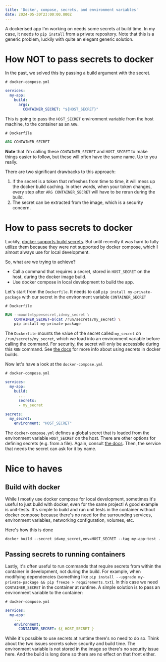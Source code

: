 ```yaml
---
title: 'Docker, compose, secrets, and environment variables'
date: 2024-05-30T23:00:00.000Z
---
```


A dockerised app I'm working on needs some secrets at build time. In my case, it needs to `pip install` from a private repository. Note that this is a generic problem, luckily with quite an elegant generic solution.

# How NOT to pass secrets to docker

In the past, we solved this by passing a build argument with the secret.

`# docker-compose.yml`

```yaml
services:
  my-app:
    build:
      args:
        CONTAINER_SECRET: "${HOST_SECRET}"
```

This is going to pass the `HOST_SECRET` environment variable from the host machine, to the container as an `ARG`.

`# Dockerfile`

```Dockerfile
ARG CONTAINER_SECRET
```

**Note** that I'm calling these `CONTAINER_SECRET` and `HOST_SECRET` to make things easier to follow, but these will often have the same name. Up to you really.

There are two significant drawbacks to this approach:

1. If the secret is a token that refreshes from time to time, it will mess up the docker build caching. In other words, when your token changes, every step after `ARG CONTAINER_SECRET` will have to be rerun during the build.
2. The secret can be extracted from the image, which is a security concern.

# How to pass secrets to docker

Luckily, [docker supports build secrets](https://docs.docker.com/build/building/secrets/). But until recently it was hard to fully utilize them because they were not supported by docker compose, which I almost always use for local development.

So, what are we trying to achieve?

* Call a command that requires a secret, stored in `HOST_SECRET` on the host, during the docker image build.
* Use docker compose in local development to build the app.

<!-- * Some local development tasks (e.g. running unit tests) build with docker, not with docker compose, because they don't need any of the services, networking, and environment variables that docker compose manages. -->

<!-- * Another build of the docker image happens in CI/CD, without docker compose this time. -->

Let's start from the `Dockerfile`. It needs to call `pip install my-private-package` with our secret in the environment variable `CONTAINER_SECRET`

`# Dockerfile`

```dockerfile
RUN --mount=type=secret,id=my_secret \
    CONTAINER_SECRET=$(cat /run/secrets/my_secret) \
    pip install my-private-package
```

The `Dockerfile` mounts the value of the secret called `my_secret` on `/run/secrets/my_secret`, which we load into an environment variable before calling the command. For security, the secret will only be accessbile during this `RUN` command. See [the docs](https://docs.docker.com/build/building/secrets/) for more info about using secrets in docker builds.

Now let's have a look at the `docker-compose.yml`

`# docker-compose.yml`

```yaml
services:
  my-app:
    build:
      ...
      secrets:
      - my_secret

secrets:
  my_secret:
    environment: "HOST_SECRET"
```

The `docker-compose.yml` defines a global secret that is loaded from the environment variable `HOST_SECRET` on the host. There are other options for defining secrets (e.g. from a file). Again, consult [the docs](https://docs.docker.com/compose/use-secrets/). Then, the service that needs the secret can ask for it by name.

# Nice to haves

## Build with docker

While I mostly use docker compose for local development, sometimes it's useful to just build with docker, even for the same project! A good example is unit-tests. It's simple to build and run unit tests in the container without docker compose because there's no need for the surrounding services, environment variables, networking configuration, volumes, etc.

Here's how this is done

```
docker build --secret id=my_secret,env=HOST_SECRET --tag my-app:test .
```

## Passing secrets to running containers

Lastly, it's often useful to run commands that require secrets from within the container in development, not during the build. For example, when modifying dependencies (something like `pip install --upgrade my-private-package && pip freeze > requirements.txt`). In this case we need `CONTAINER_SECRET` in the container at runtime. A simple solution is to pass an environment variable to the container:

`# docker-compose.yml`

```yaml
services:
  my-app:
    ...
    environment:
      CONTAINER_SECRET: ${ HOST_SECRET }
```

While it's possible to use secrets at runtime there's no need to do so. Think about the two issues secrets solve: security and build time. The environment variable is not stored in the image so there's no security issue here. And the build is long done so there are no effect on that front either.

